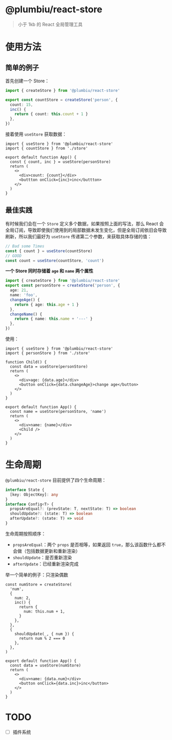 # @plumbiu/react-store

> 小于 1kb 的 React 全局管理工具

# 使用方法

## 简单的例子

首先创建一个 Store：

```ts
import { createStore } from '@plumbiu/react-store'

export const countStore = createStore('person', {
  count: 15,
  inc() {
    return { count: this.count + 1 }
  },
})
```

接着使用 `useStore` 获取数据：

```tsx
import { useStore } from '@plumbiu/react-store'
import { countStore } from './store'

export default function App() {
  const { count, inc } = useStore(personStore)
  return (
    <>
      <div>count: {count}</div>
      <buttton onClick={inc}>inc</buttton>
    </>
  )
}
```

## 最佳实践

有时候我们会在一个 `Store` 定义多个数据，如果按照上面的写法，那么 React 会全局订阅，导致即使我们使用到的局部数据未发生变化，但是全局订阅依旧会导致刷新，所以我们最好为 `useStore` 传递第二个参数，来获取具体存储的值：

```js
// Bad some Times
const { count } = useStore(countStore)
// GOOD
const count = useStore(countStore, 'count')
```

**一个 Store 同时存储着 `age` 和 `name` 两个属性**

```ts
import { createStore } from '@plumbiu/react-store'
export const personStore = createStore('person', {
  age: 21,
  name: 'foo',
  changeAge() {
    return { age: this.age + 1 }
  },
  changeName() {
    return { name: this.name + '---' }
  },
})
```

使用：

```tsx
import { useStore } from '@plumbiu/react-store'
import { personStore } from './store'

function Child() {
  const data = useStore(personStore)
  return (
    <>
      <div>age: {data.age}</div>
      <button onClick={data.changeAge}>change age</button>
    </>
  )
}

export default function App() {
  const name = useStore(personStore, 'name')
  return (
    <>
      <div>name: {name}</div>
      <Child />
    </>
  )
}
```

# 生命周期

`@plumbiu/react-store` 目前提供了四个生命周期：

```ts
interface State {
  [key: ObjectKey]: any
}
interface Config<T> {
  propsAreEqual?: (prevState: T, nextState: T) => boolean
  shouldUpdate?: (state: T) => boolean
  afterUpdate?: (state: T) => void
}
```

生命周期按照顺序：

- `propsAreEqual`：两个 `props` 是否相等，如果返回 `true`，那么该函数什么都不会做（包括数据更新和重新渲染）
- `shouldUpdate`：是否重新渲染
- `afterUpdate`：已经重新渲染完成

举一个简单的例子：只渲染偶数

```tsx
const numStore = createStore(
  'num',
  {
    num: 2,
    inc() {
      return {
        num: this.num + 1,
      }
    },
  },
  {
    shouldUpdate(_, { num }) {
      return num % 2 === 0
    },
  },
)

export default function App() {
  const data = useStore(numStore)
  return (
    <>
      <div>name: {data.num}</div>
      <button onClick={data.inc}>inc</button>
    </>
  )
}
```

# TODO

- [ ] 插件系统
